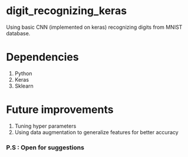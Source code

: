 # digit_recognizing_keras
Using basic CNN (implemented on keras) recognizing digits from MNIST database. 

# Dependencies
1. Python
2. Keras
3. Sklearn

# Future improvements
1. Tuning hyper parameters
2. Using data augmentation to generalize features for better accuracy

### P.S : Open for suggestions
